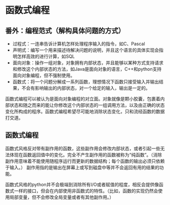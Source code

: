 # 函数式编程
## 番外：编程范式（解构具体问题的方式）
- 过程式：一连串告诉计算机怎样处理程序输入的指令，如C、Pascal
- 声明式：编写一个用来描述待解决问题的说明，并且这个语言的具体实现会指明怎样高效的进行计算，如SQL
- 面向对象：操作一组对象，对象拥有内部状态，并且能够以某种方式支持请求和修改这个内部状态的方法，如Java是面向对象的语言，C++和python支持面向对象编程，但不强制使用。
- 函数式：将一个问题分解成一系列函数，理想情况下函数只接受输入并输出结果，不会有影响输出的内部状态，对一个给定的输入，输出是一定的。

函数式编程可以被认为是面向对象编程的对立面。对象就像是颗小胶囊，包裹着内部状态和随之而来的能让你修改这个内部状态的一组调用方法，以及由正确的状态变化所构成的程序。函数式编程希望尽可能地消除状态变化，只和流经函数的数据打交道。

## 函数式编程
函数式风格反对带有副作用的函数，这些副作用会修改内部状态，或者引起一些无法体现在函数返回值中的变化。完全不产生副作用的函数被称为“纯函数”。（消除副作用意味着不能使用随程序运行而更新的数据结构；每个函数的输出必须只依赖于输入。）
副作用指的是输出在屏幕上或写到磁盘中等并不会返回有用的结果的功能。

函数式风格的python并不会极端到消除所有I/O或者赋值的程度，相反会提供像函数式一样的接口，但会在内部使用非函数式的特性。（比如，函数的实现仍然会使用局部变量，但不会修改全局变量或者有其他副作用。）